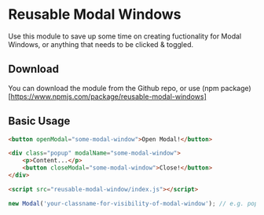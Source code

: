 # Reusable Modal Windows

Use this module to save up some time on creating fuctionality for Modal Windows, or anything that needs to be clicked & toggled.

## Download
You can download the module from the Github repo, or use (npm package)[https://www.npmjs.com/package/reusable-modal-windows]

## Basic Usage

```html
<button openModal="some-modal-window">Open Modal!</button>

<div class="popup" modalName="some-modal-window">
    <p>Content...</p>
    <button closeModal="some-modal-window">Close!</button>
</div>

<script src="reusable-modal-window/index.js"></script>
```

```javascript
new Modal('your-classname-for-visibility-of-modal-window'); // e.g. popup--visible. js-is-visible is set by default
```
